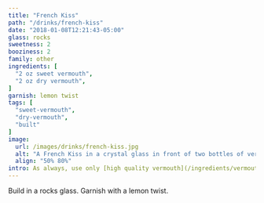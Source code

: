 ```yaml
---
title: "French Kiss"
path: "/drinks/french-kiss"
date: "2018-01-08T12:21:43-05:00"
glass: rocks
sweetness: 2
booziness: 2
family: other
ingredients: [
  "2 oz sweet vermouth",
  "2 oz dry vermouth",
]
garnish: lemon twist
tags: [
  "sweet-vermouth",
  "dry-vermouth",
  "built"
]
image:
  url: /images/drinks/french-kiss.jpg
  alt: "A French Kiss in a crystal glass in front of two bottles of vermouth"
  align: "50% 80%"
intro: As always, use only [high quality vermouth](/ingredients/vermouth/#brands) that is [fresh](/ingredients/vermouth/#storing-vermouth).
---
```

Build in a rocks glass. Garnish with a lemon twist.
